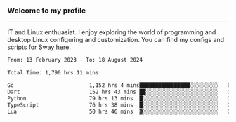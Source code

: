 ### Welcome to my profile

---

IT and Linux enthuasiat. I enjoy exploring the world of programming and desktop Linux configuring and customization. You can find my configs and scripts for Sway [here](https://github.com/uroborosq/mess-of-linux-configurations).

<!-- <div display="block">
 	<img align="left" width="48%" alt="isocalendar" src=".github/metrics/isocalendar_metrics.svg" />
	<img align="center" width="48%" alt="contributions" src=".github/metrics/contributions_metrics.svg" />
	<img align="center" alt="languages" src=".github/metrics/languages_metrics.svg" />
</div> -->

<!-- ![](https://komarev.com/ghpvc/?username=uroborosq&color=success&style=flat-square) -->
<!-- [](https://img.shields.io/github/last-commit/uroborosq/uroborosq?label=Profile%20updated&style=flat-square) -->

<!--START_SECTION:waka-->

```txt
From: 13 February 2023 - To: 18 August 2024

Total Time: 1,790 hrs 11 mins

Go                        1,152 hrs 4 mins████████████████░░░░░░░░░   63.65 %
Dart                      152 hrs 43 mins ██░░░░░░░░░░░░░░░░░░░░░░░   08.44 %
Python                    79 hrs 13 mins  █░░░░░░░░░░░░░░░░░░░░░░░░   04.38 %
TypeScript                76 hrs 38 mins  █░░░░░░░░░░░░░░░░░░░░░░░░   04.23 %
Lua                       50 hrs 46 mins  ▓░░░░░░░░░░░░░░░░░░░░░░░░   02.80 %
```

<!--END_SECTION:waka-->
